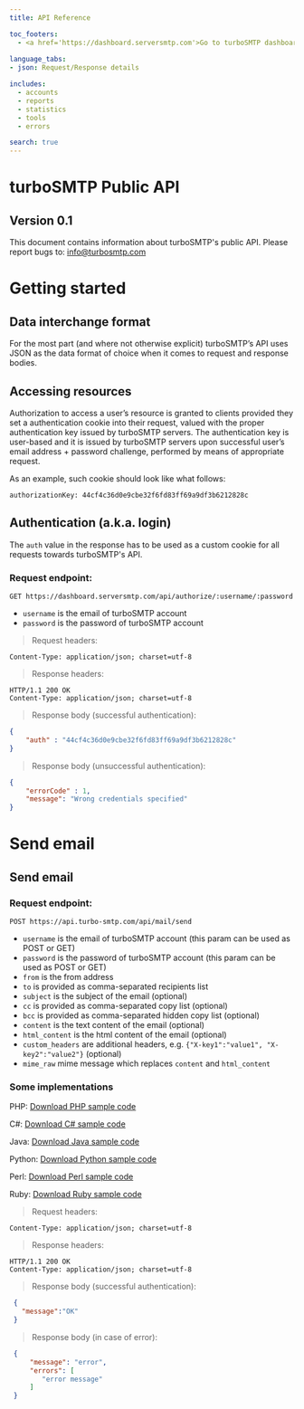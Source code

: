 ```yaml
---
title: API Reference

toc_footers:
  - <a href='https://dashboard.serversmtp.com'>Go to turboSMTP dashboard</a>
  
language_tabs:
- json: Request/Response details

includes:
  - accounts
  - reports
  - statistics
  - tools
  - errors

search: true
---
```


# turboSMTP Public API
  
## Version 0.1

This document contains information about turboSMTP's public API. Please report bugs to: <info@turbosmtp.com>

# Getting started
  
## Data interchange format

For the most part (and where not otherwise explicit) turboSMTP’s API uses JSON as the data format of choice when it comes to request and response bodies.

## Accessing resources

Authorization to access a user’s resource is granted to clients provided they set a authentication cookie into their request, valued with the proper authentication key issued by turboSMTP servers. The authentication key is user-based and it is issued by turboSMTP servers upon successful user’s email address + password challenge, performed by means of appropriate request.

As an example, such cookie should look like what follows:

`authorizationKey: 44cf4c36d0e9cbe32f6fd83ff69a9df3b6212828c`

## Authentication (a.k.a. login)

The `auth` value in the response has to be used as a custom cookie for all requests towards turboSMTP's API.

### Request endpoint:

`
GET https://dashboard.serversmtp.com/api/authorize/:username/:password
`

- `username` is the email of turboSMTP account
- `password` is the password of turboSMTP account

> Request headers:

```
Content-Type: application/json; charset=utf-8
```

> Response headers:

```
HTTP/1.1 200 OK
Content-Type: application/json; charset=utf-8
```

> Response body (successful authentication):

```json
{
    "auth" : "44cf4c36d0e9cbe32f6fd83ff69a9df3b6212828c"
}
```

> Response body (unsuccessful authentication):

```json
{
    "errorCode" : 1,
    "message": "Wrong credentials specified"
}
```

# Send email

## Send email

### Request endpoint:

`
POST https://api.turbo-smtp.com/api/mail/send
`

- `username` is the email of turboSMTP account (this param can be used as POST or GET)
- `password` is the password of turboSMTP account (this param can be used as POST or GET)
- `from` is the from address
- `to` is provided as comma-separated recipients list
- `subject` is the subject of the email (optional)
- `cc` is provided as comma-separated copy list (optional)
- `bcc` is provided as comma-separated hidden copy list (optional)
- `content` is the text content of the email (optional)
- `html_content` is the html content of the email (optional)
- `custom_headers` are additional headers, e.g. `{"X-key1":"value1", "X-key2":"value2"}` (optional)
- `mime_raw` mime message which replaces `content` and `html_content`

### Some implementations

PHP: [Download PHP sample code](https://dashboard.serversmtp.com/downloads/turbo_send_email_code.zip "Go to PHP implementation")

C#: [Download C# sample code](https://dashboard.serversmtp.com/downloads/CSharp-turboSMTP-API.zip "Go to C# implementation")

Java: [Download Java sample code](https://dashboard.serversmtp.com/downloads/Java-turboSMTP-API.zip "Go to Java implementation")

Python: [Download Python sample code](https://dashboard.serversmtp.com/downloads/Python-turboSMTP-API.zip "Go to Python implementation")

Perl: [Download Perl sample code](https://dashboard.serversmtp.com/downloads/Perl-turboSMTP-API.zip "Go to Perl implementation")

Ruby: [Download Ruby sample code](https://dashboard.serversmtp.com/downloads/Ruby-turboSMTP-API.zip "Go to Ruby implementation")

> Request headers:

```
Content-Type: application/json; charset=utf-8
```

> Response headers:

```
HTTP/1.1 200 OK
Content-Type: application/json; charset=utf-8
```

> Response body (successful authentication):

```json
 { 
   "message":"OK" 
 }

```

> Response body (in case of error):

```json
 { 
     "message": "error",
     "errors": [
        "error message"
     ]
 } 
```